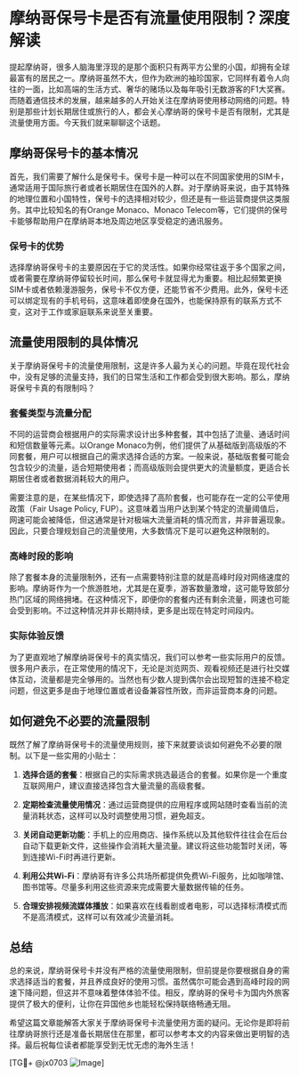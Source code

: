 # 摩纳哥保号卡是否有流量使用限制？深度解读

提起摩纳哥，很多人脑海里浮现的是那个面积只有两平方公里的小国，却拥有全球最富有的居民之一。摩纳哥虽然不大，但作为欧洲的袖珍国家，它同样有着令人向往的一面，比如高端的生活方式、奢华的赌场以及每年吸引无数游客的F1大奖赛。而随着通信技术的发展，越来越多的人开始关注在摩纳哥使用移动网络的问题。特别是那些计划长期居住或旅行的人，都会关心摩纳哥的保号卡是否有限制，尤其是流量使用方面。今天我们就来聊聊这个话题。

## 摩纳哥保号卡的基本情况

首先，我们需要了解什么是保号卡。保号卡是一种可以在不同国家使用的SIM卡，通常适用于国际旅行者或者长期居住在国外的人群。对于摩纳哥来说，由于其特殊的地理位置和小国特性，保号卡的选择相对较少，但还是有一些运营商提供这类服务。其中比较知名的有Orange Monaco、Monaco Telecom等，它们提供的保号卡能够帮助用户在摩纳哥本地及周边地区享受稳定的通讯服务。

### 保号卡的优势

选择摩纳哥保号卡的主要原因在于它的灵活性。如果你经常往返于多个国家之间，或者需要在摩纳哥停留较长时间，那么保号卡就显得尤为重要。相比起频繁更换SIM卡或者依赖漫游服务，保号卡不仅方便，还能节省不少费用。此外，保号卡还可以绑定现有的手机号码，这意味着即使身在国外，也能保持原有的联系方式不变，这对于工作或家庭联系来说至关重要。

## 流量使用限制的具体情况

关于摩纳哥保号卡的流量使用限制，这是许多人最为关心的问题。毕竟在现代社会中，没有足够的流量支持，我们的日常生活和工作都会受到很大影响。那么，摩纳哥保号卡真的有限制吗？

### 套餐类型与流量分配

不同的运营商会根据用户的实际需求设计出多种套餐，其中包括了流量、通话时间和短信数量等元素。以Orange Monaco为例，他们提供了从基础版到高级版的不同套餐，用户可以根据自己的需求选择合适的方案。一般来说，基础版套餐可能会包含较少的流量，适合短期使用者；而高级版则会提供更大的流量额度，更适合长期居住者或者数据消耗较大的用户。

需要注意的是，在某些情况下，即使选择了高阶套餐，也可能存在一定的公平使用政策（Fair Usage Policy, FUP）。这意味着当用户达到某个特定的流量阈值后，网速可能会被降低，但这通常是针对极端大流量消耗的情况而言，并非普遍现象。因此，只要合理规划自己的流量使用，大多数情况下是可以避免这种限制的。

### 高峰时段的影响

除了套餐本身的流量限制外，还有一点需要特别注意的就是高峰时段对网络速度的影响。摩纳哥作为一个旅游胜地，尤其是在夏季，游客数量激增，这可能导致部分热门区域的网络拥堵。在这种情况下，即便你的套餐内还有剩余流量，网速也可能会受到影响。不过这种情况并非长期持续，更多是出现在特定时间段内。

### 实际体验反馈

为了更直观地了解摩纳哥保号卡的真实情况，我们可以参考一些实际用户的反馈。很多用户表示，在正常使用的情况下，无论是浏览网页、观看视频还是进行社交媒体互动，流量都是完全够用的。当然也有少数人提到偶尔会出现短暂的连接不稳定问题，但这更多是由于地理位置或者设备兼容性所致，而非运营商本身的问题。

## 如何避免不必要的流量限制

既然了解了摩纳哥保号卡的流量使用规则，接下来就要谈谈如何避免不必要的限制。以下是一些实用的小贴士：

1. **选择合适的套餐**：根据自己的实际需求挑选最适合的套餐。如果你是一个重度互联网用户，建议直接选择包含大量流量的高级套餐。
   
2. **定期检查流量使用情况**：通过运营商提供的应用程序或网站随时查看当前的流量消耗状态，这样可以及时调整使用习惯，避免超支。
   
3. **关闭自动更新功能**：手机上的应用商店、操作系统以及其他软件往往会在后台自动下载更新文件，这些操作会消耗大量流量。建议将这些功能暂时关闭，等到连接Wi-Fi时再进行更新。
   
4. **利用公共Wi-Fi**：摩纳哥有许多公共场所都提供免费Wi-Fi服务，比如咖啡馆、图书馆等。尽量多利用这些资源来完成需要大量数据传输的任务。

5. **合理安排视频流媒体播放**：如果喜欢在线看剧或者电影，可以选择标清模式而不是高清模式，这样可以有效减少流量消耗。

## 总结

总的来说，摩纳哥保号卡并没有严格的流量使用限制，但前提是你要根据自身的需求选择适当的套餐，并且养成良好的使用习惯。虽然偶尔可能会遇到高峰时段的网速下降问题，但这并不意味着整体体验不佳。相反，摩纳哥的保号卡为国内外旅客提供了极大的便利，让你在异国他乡也能轻松保持联络畅通无阻。

希望这篇文章能解答大家关于摩纳哥保号卡流量使用方面的疑问。无论你是即将前往摩纳哥旅行还是准备长期居住在那里，都可以参考本文的内容来做出更明智的选择。最后祝每位读者都能享受到无忧无虑的海外生活！

[TG💪+ @jx0703 ![Image](https://github.com/user-attachments/assets/dbca1d08-cadb-493c-b0ec-ad6f7a83f270)]